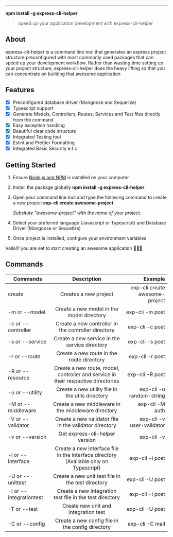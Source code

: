 ---

**npm install -g express-cli-helper**

> speed up your application development with express-cli-helper

## About

express-cli-helper is a command line tool that generates an express project structure preconfigured
with most commonly used packages that can speed up your development workflow. Rather than wasting
time setting up your project structure, express-cli-helper does the heavy lifting so that you can
concentrate on building that awesome application

## Features

- [x] Preconfigured database driver (Mongoose and Sequelize)
- [x] Typescript support
- [x] Generate Models, Controllers, Routes, Services and Test files directly from the command
- [x] Easy exception handling
- [x] Beautiful clear code structure
- [x] Integrated Testing tool
- [x] Eslint and Prettier Formatting
- [x] Integrated Basic Security e.t.c

## Getting Started

1.  Ensure [Node.js and NPM](https://nodejs.org/en/download/) is installed on your computer
2.  Install the package globally **npm install -g express-cli-helper**
3.  Open your command line tool and type the following command to create a new project **exp-cli
    create awesome-project**

    _Subsitute "awesome-project" with the name of your project._

4.  Select your preferred language (Javascript or Typescript) and Database Driver (Mongoose or
    Sequelize)
5.  Once project is installed, configure your environment variables

Voila!!! you are set to start creating an awesome application 🚀🚀🚀

## Commands

| Commands                |                                      Description                                      |                        Example |
| ----------------------- | :-----------------------------------------------------------------------------------: | -----------------------------: |
| create                  |                                 Creates a new project                                 | exp-cli create awesome-project |
| -m or --model           |                       Create a new model in the model directory                       |                exp-cli -m post |
| -c or --controller      |                  Create a new controller in the controller directory                  |                exp-cli -c post |
| -s or --service         |                     Create a new service in the service directory                     |                exp-cli -s post |
| -r or --route           |                       Create a new route in the route directory                       |                exp-cli -r post |
| -R or --resource        |   Create a new route, model, controller and service in their respective directories   |                exp-cli -R post |
| -u or --utility         |                   Create a new utility file in the utils directory                    |       exp-cli -u random-string |
| -M or --middleware      |                  Create a new middleware in the middleware directory                  |                exp-cli -M auth |
| -V or --validator       |                Create a new validator file in the validator directory                 |      exp-cli -v user-validator |
| -v or --version         |                            Get express-cli-helper version                             |                     exp-cli -v |
| -i or --interface       | Create a new interface file in the interface directory (Available only on Typescript) |                exp-cli -i post |
| -U or --unittest        |                   Create a new unit test file in the test directory                   |                exp-cli -U post |
| -I or --integrationtest |               Create a new integration test file in the test directory                |                exp-cli -I post |
| -T or --test            |                         Create new unit and integration test                          |                exp-cli -U post |
| -C or --config          |                   Create a new config file in the config directory                    |                exp-cli -C mail |
